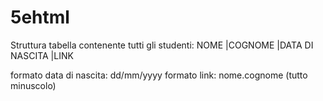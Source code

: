 # 5ehtml

Struttura tabella contenente tutti gli studenti:
NOME  |COGNOME  |DATA DI NASCITA  |LINK 

formato data di nascita:  dd/mm/yyyy
formato link: nome.cognome  (tutto minuscolo)


